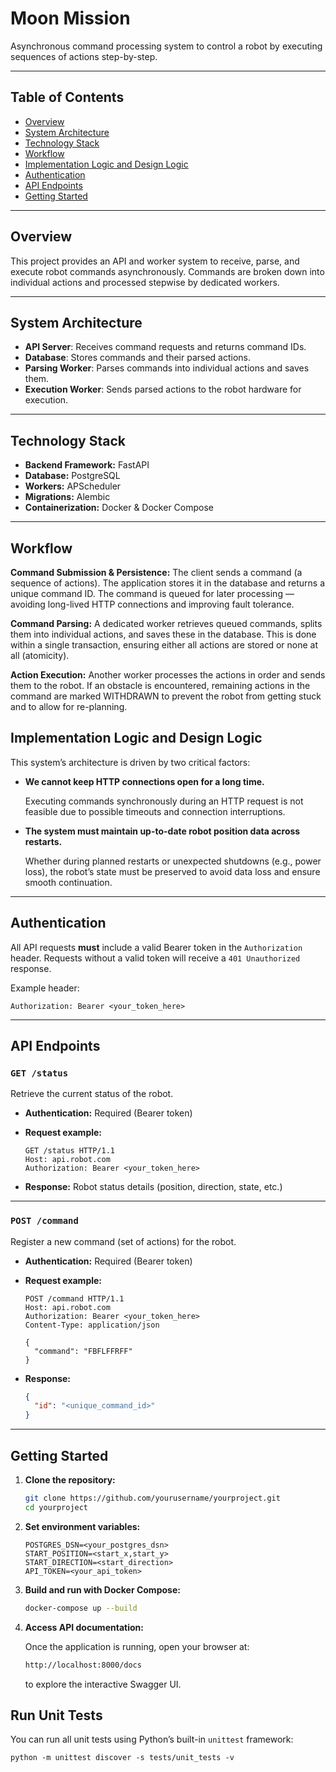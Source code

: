 # Moon Mission

Asynchronous command processing system to control a robot by executing sequences of actions step-by-step.

---

## Table of Contents

* [Overview](#overview)
* [System Architecture](#system-architecture)
* [Technology Stack](#technology-stack)
* [Workflow](#workflow)
* [Implementation Logic and Design Logic](#implementation-logic-and-design-logic)
* [Authentication](#authentication)
* [API Endpoints](#api-endpoints)
* [Getting Started](#getting-started)

---

## Overview

This project provides an API and worker system to receive, parse, and execute robot commands asynchronously. 
Commands are broken down into individual actions and processed stepwise by dedicated workers.

---

## System Architecture

* **API Server**: Receives command requests and returns command IDs.
* **Database**: Stores commands and their parsed actions.
* **Parsing Worker**: Parses commands into individual actions and saves them.
* **Execution Worker**: Sends parsed actions to the robot hardware for execution.

---

## Technology Stack

* **Backend Framework:** FastAPI
* **Database:** PostgreSQL
* **Workers:** APScheduler
* **Migrations:** Alembic
* **Containerization:** Docker & Docker Compose

---

## Workflow
**Command Submission & Persistence:**
The client sends a command (a sequence of actions). The application stores it in the database and returns a unique command ID. The command is queued for later processing — avoiding long-lived HTTP connections and improving fault tolerance.

**Command Parsing:**
A dedicated worker retrieves queued commands, splits them into individual actions, and saves these in the database. This is done within a single transaction, ensuring either all actions are stored or none at all (atomicity).

**Action Execution:**
Another worker processes the actions in order and sends them to the robot.
If an obstacle is encountered, remaining actions in the command are marked WITHDRAWN to prevent the robot from getting stuck and to allow for re-planning.


## Implementation Logic and Design Logic
This system’s architecture is driven by two critical factors:

- **We cannot keep HTTP connections open for a long time.**

   Executing commands synchronously during an HTTP request is not feasible due to possible timeouts and connection interruptions.

- **The system must maintain up-to-date robot position data across restarts.**

   Whether during planned restarts or unexpected shutdowns (e.g., power loss), the robot’s state must be preserved to avoid data loss and ensure smooth continuation.

---

## Authentication

All API requests **must** include a valid Bearer token in the `Authorization` header.
Requests without a valid token will receive a `401 Unauthorized` response.

Example header:

```http
Authorization: Bearer <your_token_here>
```

---

## API Endpoints

### `GET /status`

Retrieve the current status of the robot.

* **Authentication:** Required (Bearer token)
* **Request example:**

  ```http
  GET /status HTTP/1.1
  Host: api.robot.com
  Authorization: Bearer <your_token_here>
  ```
* **Response:** Robot status details (position, direction, state, etc.)

---

### `POST /command`

Register a new command (set of actions) for the robot.

* **Authentication:** Required (Bearer token)
* **Request example:**

  ```http
  POST /command HTTP/1.1
  Host: api.robot.com
  Authorization: Bearer <your_token_here>
  Content-Type: application/json

  {
    "command": "FBFLFFRFF"
  }
  ```
* **Response:**

  ```json
  {
    "id": "<unique_command_id>"
  }
  ```

---

## Getting Started

1. **Clone the repository:**

   ```bash
   git clone https://github.com/yourusername/yourproject.git
   cd yourproject
   ```

2. **Set environment variables:**

   ```
   POSTGRES_DSN=<your_postgres_dsn>
   START_POSITION=<start_x,start_y>
   START_DIRECTION=<start_direction>
   API_TOKEN=<your_api_token>
   ```

3. **Build and run with Docker Compose:**

   ```bash
   docker-compose up --build
   ```

4. **Access API documentation:**

   Once the application is running, open your browser at:
   ```bash
   http://localhost:8000/docs
   ```
   to explore the interactive Swagger UI.


## Run Unit Tests

You can run all unit tests using Python’s built-in `unittest` framework:

```
python -m unittest discover -s tests/unit_tests -v
```